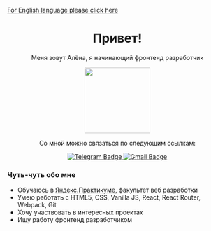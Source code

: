 [For English language please click here](https://github.com/AlenaKrestyaninova/AlenaKrestyaninova/blob/main/README.md)

<div align="center">
  <h1 font-size="18px"> Привет!</h1>
  <p> Меня зовут Алёна, я начинающий фронтенд разработчик</p>
  <div id="header">
    <img src="https://media.giphy.com/media/LHZyixOnHwDDy/giphy.gif" width="150"/>
  </div>
  <p> Со мной можно связаться по следующим ссылкам:</p>
  <div id="badges">
    <a href="https://t.me/AlenaAlenaPurPurPur">
      <img src="https://img.shields.io/badge/Telegram-blue?logo=telegram&logoColor=white&style=for-the-badge" alt="Telegram Badge"/>
    </a>
    <a href="mailto:alen4k@gmail.com">
      <img src="https://img.shields.io/badge/Gmail-red?logo=gmail&logoColor=white&style=for-the-badge" alt="Gmail Badge"/>
    </a>
  </div>
</div>

<h3>Чуть-чуть обо мне</h3>
<ul>
  <li>Обучаюсь в <a href="https://practicum.yandex.ru/">Яндекс.Практикуме</a>, факультет веб разработки</li>
  <li>Умею работать с HTML5, CSS, Vanilla JS, React, React Router, Webpack, Git</li>
  <li>Хочу участвовать в интересных проектах</li>
  <li>Ищу работу фронтенд разработчиком</li>
</ul>
